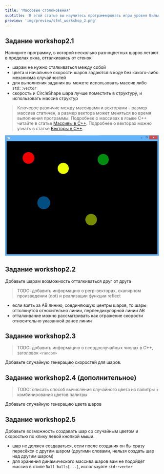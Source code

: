 ```yaml
---
title: 'Массовые столкновения'
subtitle: 'В этой статье вы научитесь программировать игры уровня Бильярда или Арканоида'
preview: 'img/preview/sfml_workshop_2.png'
---
```


## Задание workshop2.1

Напишите программу, в которой несколько разноцветных шаров летают в пределах окна, отталкиваясь от стенок

- шарам не нужно сталкиваться между собой
- цвета и начальные скорости шаров задаются в коде без какого-либо механизма случайностей
- для выполнения задания вы можете использовать массив либо `std::vector`
- скорость и CircleShape шара лучше поместить в структуру, и использовать массив структур

>Ключевое различие между массивами и векторами - размер массива статичен, а размер вектора может меняться во время выполнения программы. Подробнее о массивах в языке C++ читайте в статье [Массивы в C++](/cx/cxx_arrays.md). Подробнее о векторах можно узнать в статье [Векторы в C++](https://code-live.ru/post/cpp-vector/).

![Иллюстрация](img/labor/multiple_balls.png)

## Задание workshop2.2

Добавьте шарам возможность отталкиваться друг от друга

>TODO: добавить информацию о perp-векторах, скалярном произведении (dot) и реализации функции reflect

- если взять за AB линию, соединяющую центры шаров, то шары оттолкнутся относительно линии, перпендикулярной линии AB
- отталкивание можно рассматривать как отражение скорости относительно указанной ранее линии

## Задание workshop2.3

>TODO: добавить информацию о псевдослучайных числах в C++, заголовок `<random>`

Добавьте случайную генерацию скоростей для шаров.

## Задание workshop2.4 (дополнительное)

>TODO: описать способ вычисления случайного цвета из палитры + комбинирования цветов палитры

Добавьте случайную генерацию цвета шаров

## Задание workshop2.5

Добавьте возможность создавать шар со случайным цветом и скоростью по клику левой кнопкой мыши.

- шар не должен создаваться, если после создания он бы сразу пересёкся с другим шаром (другими словами, нельзя создать шар над другим шаром)
- для хранения динамического массива шаров вам не подойдёт массив в стиле `Ball balls[...]`, используйте `std::vector`
